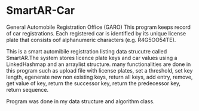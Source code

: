 # SmartAR-Car
General Automobile Registration Office (GARO)
This program keeps record of car registrations. Each registered car is identified by its unique license plate that consists oof alphanumeric characters (e.g. R4G5OO54TE).

This is a smart automibile registration listing data strucutre called SmartAR.The system stores licence plate keys and car values using a LinkedHashmap and an arraylist structure. many functionalities are done in this program such as upload file with license plates, set a threshold, set key length, egenerate new non existing keys, return all keys, add entry, remove, get value of key, return the successor key, return the predecessor key, return sequence.

Program was done in my data structure and algorithm class. 
